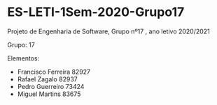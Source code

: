 # ES-LETI-1Sem-2020-Grupo17
Projeto de Engenharia de Software, Grupo nº17 , ano letivo 2020/2021

Grupo: 17

Elementos:
- Francisco Ferreira 82927
- Rafael Zagalo 82937
- Pedro Guerreiro 73424
- Miguel Martins 83675



